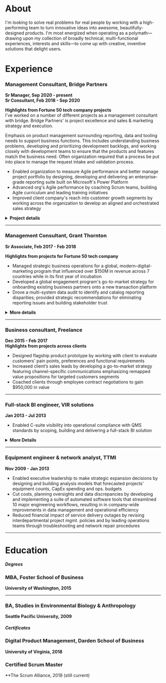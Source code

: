 # About

I'm looking to solve real problems for real people by working with a high-performing team to turn innovative ideas into awesome, beautifully-designed products. I'm most energized when operating as a polymath—drawing upon my collection of broadly technical, multi-functional experiences, interests and skills—to come up with creative, inventive solutions that delight users.





# Experience
### Management Consultant, Bridge Partners
**Sr Manager, Sep 2020 - present**  
**Sr Consultant, Feb 2018 - Sep 2020**  
  
**Highlights from Fortune 50 tech company projects**  
I've worked on a number of different projects as a management consultant with bridge. Bridge Partners'  is project excellence and sales & marketing strategy and execution. 


Emphasis on product management surrounding reporting, data and tooling needs to support business functions. This includes understanding business problems, developing and prioritizing development backlogs, and working closely with development teams to ensure that the products and features match the business need. Often organization required that a process be put into place to manage the request intake and validation process.



- Enabled organization to measure Agile performance and better manage project portfolio by designing, developing and delivering an enterprise-grade reporting suite built on Microsoft's Power Platform
- Advanced org's Agile performance by coaching Scrum teams, building Agile curriculum and leading training initiatives
- Improved client company's reach into customer growth segments by working across the organization to develop an aligned and orchestrated sales strategy






<details>
  <summary><b>Project details</b></summary>
  <br/>
  <b>OKR, data, reporting and tooling management for cross-org PMO</b>

  - Influenced corporate strategy by facilitating the development of organization-wide OKRs for 10 different programs scoped to 10, 1 and 1/2 year time frames and by leading the OKR rollout across the company's 14 major business groups
  - drive alignment across company's 14 major business groups
  - Guided client 
  - Improved PMO efficiency by designing and building a business-focused process for collecting and managing Organized business-side intake and management process around tooling requests so that ideas were vetted and mature when handing to technical product and development teams for building
  - Fostered consultant growth through career coaching and development






<b>Organizational operations product management</b>
- Successfully delivered data management tool to client by observing stakeholder activities, aggregating stakeholder feedback, developing and prioritizing backlog and collaborating with development team to ensure build met business needs
- Delivered Enterprise- 
- Reduced by designing 
- Developed prioritized backlog
  





<b>Agile implementation and management</b>
- Implemented and fostered Agile frameworks within the organization
- high performing, collaborative teams
- higher quality of work
- better work life




<b>Marketing and sales strategy programs development</b>
- Led v-team within to research market trends and design and implement new marketing and sales strategies targeting growth customer segments and industries
- Influenced positive SLT perception of Startup segment opportunity by crafting strategy pitch addressing startup needs, industry trends, competitive landscape and client priorities
- Demonstrated ROI potential of Startup investment opportunity by collaborating with financial SMEs to build research-based financial models
- Enabled client to grow share of the startup ecosystem by facilitating cross-org strategic alignment and producing a customer engagement playbook containing cross-team orchestration and customer journey guidance
- Assisted 20+ Startups move to client platform by helping Startup LTs map business needs against available engagement programs and navigate onboarding processes
  



</details>



---


### Management Consultant, Grant Thornton
**Sr Associate, Feb 2017 - Feb 2018**  
  
**Highlights from projects for Fortune 50 tech company**  
- Managed strategic business operations for a global, modern-digital-marketing program that influenced over $150M in revenue across 7 countries while in its first year of incubation
- Developed a global engagement program's go-to-market strategy for onboarding existing business partners onto a new transaction platform
- Drove a multi-system data audit to identify and catalog reporting disparities; provided strategic recommendations for eliminating reporting issues and building stakeholder trust

<details>
  <summary><b>More details</b></summary>
  <br/>
<b>Global modern marketing program management</b>  
- Attributed $150M in influenced revenue to an automate global, digital marketing program by driving process improvements to optimize integrated marketing-and-sales pipeline performance
- Rolled out program refresh to 4 existing and 3 new global markets by managing launch activities across content, social, web, marketing operations, sales, reporting and field teams
- Piloted new program content and features by managing end-to-end A/B testing process, including working cross-org to scope experiments, designing tests, translating objectives into technical requirements and analyzing pre and post data
  


<details>
  <summary><b>Global partner marketing program strategy</b></summary>


</details>



<details>
  <summary><b>Global modern marketing data audit</b></summary>


</details>
</details>




---

### Business consultant, Freelance
**Dec 2015 - Feb 2017**  
**Highlights from projects across clients**  
- Designed flagship product prototype by working with client to evaluate customers' pain points, preferences and functional requirements
- Increased client‘s sales leads by developing a go-to-market strategy featuring channel-specific communications emphasizing remapped value propositions for targeted customers segments
- Coached clients through employee contract negotiations to gain $950,000 in value



---

### Full-stack BI engineer, VIR solutions
**Jan 2013 - Jul 2013**
- Enabled C-suite visibility into operational compliance with QMS standards by scoping, building and delivering a full-stack BI solution
<details>
  <summary><b>More Details</b></summary>
- Provided client leadership insights into quality management performance by translating 10 industry-standard measures into firm-specific formulas that drove KPIs  
- Designed and built an automated ETL process to populate a back-end data warehousing service of RDBs and OLAP cubes that powered a client-facing BI dashboard featuring interactive real-time data and user-friendly, drill-down-capable visualizations  
- Delivered product at forecasted deadline by partnering with stakeholders to scope project objectives and requirements, by utilizing Agile methodologies to rapidly iterate through features and by leveraging team’s collective expertise to solve bugs and complete milestones  
</details>

---

### Equipment engineer & network analyst, TTMI
**Nov 2009 - Jan 2013**  
- Enabled executive leadership to make strategic expansion decisions by designing and building analysis models that forecasted projects’ equipment counts, CapEx spending and ops. budgets
- Cut costs, planning oversights and data discrepancies by developing and implementing a suite of automated software tools that streamlined 10 major engineering workflows, resulting in in company-wide improvements in data management and operational efficiency 
- Reduced financial impact of service delivery outages by revising interdepartmental project mgmt. policies and by leading operations teams through troubleshooting and network repair procedures

---

# Education
##### Degrees
### MBA, Foster School of Business
**University of Washington, 2015**

---

### BA, Studies in Environmental Biology & Anthropology
**Seattle Pacific University, 2009**

##### Certificates
### Digital Product Management, Darden School of Business
**University of Virginia, 2018**

### Certified Scrum Master
**The Scrum Alliance, 2018 (still current)
